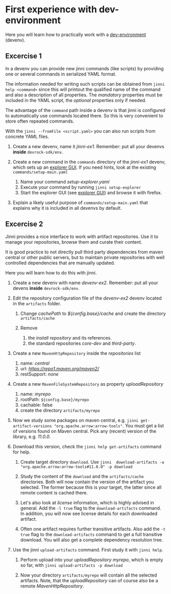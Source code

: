 # First experience with dev-environment

Here you will learn how to practically work with a [dev-environment](../details/dev-environment.md) (devenv). 

## Excercise 1

In a devenv you can provide new jinni commands (like scripts) by providing one or several commands in serialized YAML format. 

The information needed for writing such scripts can be obtained from `jinni help <command>` since this will printout the qualified name of the command and also a  description of all properties. The *mandatory* properties must be included in the YAML script, the *optional* properties only if needed. 

The advantage of the `command` path inside a devenv is that jinni is configured to automatically use commands located there. So this is very convenient to store often repeated commands. 

With the `jinni --fromFile <script.yaml>` you can also run scripts from concrete YAML files. 

1. Create a new devenv, name it *jinni-ex1*. Remember: put all your devenvs **inside** `devrock-sdk/env`.

1. Create a new command in the `commands` directory of the *jinni-ex1* devenv, which sets up an [explorer GUI](../details/intro-explorer.md). If you need hints, look at the existing `commands/setup-main.yaml` 
    1. Name your command *setup-explorer.yaml*
    1. Execute your command by running `jinni setup-explorer`
    1. Start the explorer GUI (see [explorer GUI](../details/intro-explorer.md)) and browse it with firefox. 

1. Explain a likely useful purpose of `commands/setup-main.yaml` that explains why it is included in all devenvs by default. 


## Excercise 2

Jinni provides a nice interface to work with artifact repositories. Use it to manage your repositories, browse them and curate their content. 

It is good practice to not directly pull third party dependencies from maven central or other public servers, but to maintain private repositories with well controlled dependencies that are manually updated. 

Here you will learn how to do this with jinni. 

1. Create a new devenv with name *devenv-ex2*. Remember: put all your devens **inside** `devrock-sdk/env`.

1. Edit the repository configuration file of the *devenv-ex2* devenv located in the `artifacts` folder. 

    1. Change *cachePath* to *${config.base}/cache* and create the directory `artifacts/cache`

    1. Remove 
        1. the *install repository* and its references.
        1. the standard repositories *core-dev* and *third-party*. 

1. Create a new `MavenHttpRepository` inside the *repositories* list
    1. name: *central*
    1. url: *https://repo1.maven.org/maven2/*
    1. restSupport: *none*

1. Create a new `MavenFileSystemRepository` as property *uploadRepository*
    1. name: *myrepo*
    1. rootPath: `${config.base}/myrepo`
    1. cachable: false
    1. create the directory `artifacts/myrepo`

1. Now we study some packages on maven central, e.g. `jinni get-artifact-versions "org.apache.arrow:arrow-tools"`. You must get a list of versions found on Maven central. Pick any (recent) version of the library, e.g. *11.0.0*. 

1. Download this version, check the `jinni help get-artifacts` command for help. 

    1. Create target directory `download`. Use `jinni  download-artifacts -a "org.apache.arrow:arrow-tools#11.0.0" -p download`

    1. Study the content of the `download` and the `artifacts/cache` directories. Both will now contain the version of the artifact you selected. The former because this is your target, the latter since all remote content is cached there. 

    1. Let's also look at *license* information, which is highly advised in general. Add the `-l true` flag to the `download-artifacts` command. In addition, you will now see license details for each downloaded artifact. 

    1. Often one artifact requires further transitive artifacts. Also add the `-t true` flag to the `download-artifacts` command to get a full transitive download. You will also get a complete dependency resolution tree. 

1. Use the jinni `upload-artifacts` command. First study it with `jinni help`.

    1. Perform upload into your *uploadRepository* *myrepo*, which is empty so far, with `jinni upload-artifacts -p download`

    1. Now your directory `artifacts/myrepo` will contain all the selected artifacts. Note, that the *uploadRepository* can of course also be a remote *MavenHttpRepository*. 



